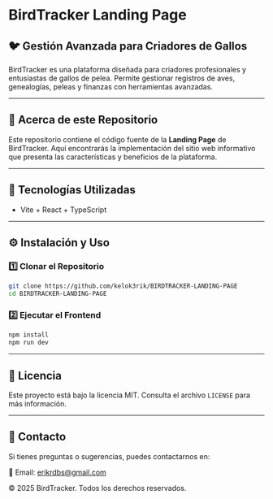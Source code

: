 # BirdTracker Landing Page

## 🐦 Gestión Avanzada para Criadores de Gallos

BirdTracker es una plataforma diseñada para criadores profesionales y entusiastas de gallos de pelea. Permite gestionar registros de aves, genealogías, peleas y finanzas con herramientas avanzadas.

---

## 📌 Acerca de este Repositorio

Este repositorio contiene el código fuente de la **Landing Page** de BirdTracker. Aquí encontrarás la implementación del sitio web informativo que presenta las características y beneficios de la plataforma.

---

## 🚀 Tecnologías Utilizadas

- &#x20;Vite + React + TypeScript

---

## ⚙️ Instalación y Uso

### 1️⃣ Clonar el Repositorio

```bash
git clone https://github.com/kelok3rik/BIRDTRACKER-LANDING-PAGE
cd BIRDTRACKER-LANDING-PAGE
```

### 2️⃣  Ejecutar el Frontend

```bash
npm install
npm run dev
```

---

## 📜 Licencia

Este proyecto está bajo la licencia MIT. Consulta el archivo `LICENSE` para más información.

---

## 📢 Contacto

Si tienes preguntas o sugerencias, puedes contactarnos en:

📧 Email: [erikrdbs@gmail.com](mailto:erikrdbs@gmail.com)

© 2025 BirdTracker. Todos los derechos reservados.

